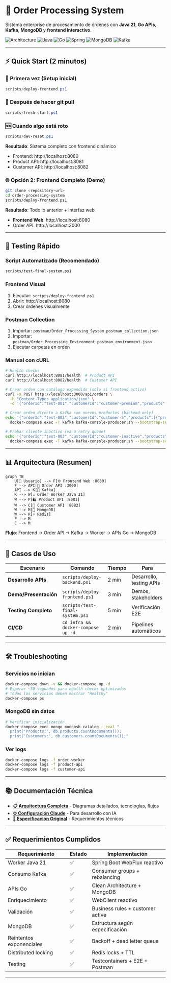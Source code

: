 # 🚀 **Order Processing System**

Sistema enterprise de procesamiento de órdenes con **Java 21**, **Go APIs**, **Kafka**, **MongoDB** y **frontend interactivo**.

![Architecture](https://img.shields.io/badge/Architecture-Clean%20Architecture-blue) ![Java](https://img.shields.io/badge/Java-21-orange) ![Go](https://img.shields.io/badge/Go-1.22-blue) ![Spring](https://img.shields.io/badge/Spring-WebFlux-green) ![MongoDB](https://img.shields.io/badge/MongoDB-7.0-green) ![Kafka](https://img.shields.io/badge/Kafka-3.6-red)

---

## ⚡ **Quick Start (2 minutos)**

### **🚀 Primera vez (Setup inicial)**
```powershell
scripts/deploy-frontend.ps1
```

### **🔄 Después de hacer git pull**
```powershell
scripts/fresh-start.ps1
```

### **🆘 Cuando algo está roto**
```powershell
scripts/dev-reset.ps1
```

**Resultado**: Sistema completo con frontend dinámico
- Frontend: http://localhost:8080
- Product API: http://localhost:8081
- Customer API: http://localhost:8082

### **🌐 Opción 2: Frontend Completo (Demo)**
```bash
git clone <repository-url>
cd order-processing-system
scripts/deploy-frontend.ps1
```
**Resultado**: Todo lo anterior + Interfaz web
- **Frontend Web**: http://localhost:8080
- Order API: http://localhost:3000

---

## 🧪 **Testing Rápido**

### **Script Automatizado** (Recomendado)
```bash
scripts/test-final-system.ps1
```

### **Frontend Visual**
1. Ejecutar: `scripts/deploy-frontend.ps1`
2. Abrir: http://localhost:8080
3. Crear órdenes visualmente

### **Postman Collection**
1. Importar: `postman/Order_Processing_System.postman_collection.json`
2. Importar: `postman/Order_Processing_Environment.postman_environment.json`
3. Ejecutar carpetas en orden

### **Manual con cURL**
```bash
# Health checks
curl http://localhost:8081/health  # Product API
curl http://localhost:8082/health  # Customer API

# Crear orden con catálogo expandido (solo si frontend activo)
curl -X POST http://localhost:3000/api/orders \
  -H "Content-Type: application/json" \
  -d '{"orderId":"test-001","customerId":"customer-premium","products":[{"productId":"product-1"},{"productId":"product-8"}]}'

# Crear orden directo a Kafka con nuevos productos (backend-only)
echo '{"orderId":"test-002","customerId":"customer-5","products":[{"productId":"product-6"},{"productId":"product-9"}]}' | \
  docker-compose exec -T kafka kafka-console-producer.sh --bootstrap-server localhost:9092 --topic orders

# Probar cliente inactivo (va a retry queue)
echo '{"orderId":"test-003","customerId":"customer-inactive","products":[{"productId":"product-7"}]}' | \
  docker-compose exec -T kafka kafka-console-producer.sh --bootstrap-server localhost:9092 --topic orders
```

---

## 📊 **Arquitectura (Resumen)**

```mermaid
graph TB
    U[👤 Usuario] --> F[🌐 Frontend Web :8080]
    F --> API[📨 Order API :3000]
    API --> K[📨 Kafka]
    K --> W[☕ Order Worker Java 21]
    W --> P[🛍️ Product API :8081]
    W --> C[👥 Customer API :8082]
    W --> M[💾 MongoDB]
    W --> R[⚡ Redis]
    P --> M
    C --> M
```

**Flujo**: Frontend → Order API → Kafka → Worker → APIs Go → MongoDB

---

## 🎯 **Casos de Uso**

| Escenario | Comando | Tiempo | Para |
|-----------|---------|--------|------|
| **Desarrollo APIs** | `scripts/deploy-backend.ps1` | 2 min | Desarrollo, testing APIs |
| **Demo/Presentación** | `scripts/deploy-frontend.ps1` | 3 min | Demos, stakeholders |
| **Testing Completo** | `scripts/test-final-system.ps1` | 5 min | Verificación E2E |
| **CI/CD** | `cd infra && docker-compose up -d` | 2 min | Pipelines automáticos |

---

## 🛠️ **Troubleshooting**

### **Servicios no inician**
```bash
docker-compose down -v && docker-compose up -d
# Esperar ~30 segundos para health checks optimizados
# Todos los servicios deben mostrar "Healthy"
docker-compose ps
```

### **MongoDB sin datos**
```bash
# Verificar inicialización
docker-compose exec mongo mongosh catalog --eval "
  print('Products:', db.products.countDocuments());
  print('Customers:', db.customers.countDocuments());"
```

### **Ver logs**
```bash
docker-compose logs -f order-worker
docker-compose logs -f product-api
docker-compose logs -f customer-api
```

---

## 📚 **Documentación Técnica**

- **[📋 Arquitectura Completa](docs/COMPLETE_ARCHITECTURE_DIAGRAMS.md)** - Diagramas detallados, tecnologías, flujos
- **[⚙️ Configuración Claude](docs/CLAUDE.md)** - Para desarrollo con IA
- **[📄 Especificación Original](prueba.md)** - Requerimientos técnicos

---

## ✅ **Requerimientos Cumplidos**

| Requerimiento | Estado | Implementación |
|---------------|--------|----------------|
| Worker Java 21 | ✅ | Spring Boot WebFlux reactivo |
| Consumo Kafka | ✅ | Consumer groups + rebalancing |
| APIs Go | ✅ | Clean Architecture + MongoDB |
| Enriquecimiento | ✅ | WebClient reactivo |
| Validación | ✅ | Business rules + customer active |
| MongoDB | ✅ | Estructura según especificación |
| Reintentos exponenciales | ✅ | Backoff + dead letter queue |
| Distributed locking | ✅ | Redis locks + TTL |
| Testing | ✅ | Testcontainers + E2E + Postman |

---